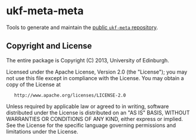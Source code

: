 # ukf-meta-meta

Tools to generate and maintain the
[public `ukf-meta` repository](https://github.com/ukf/ukf-meta).

## Copyright and License

The entire package is Copyright (C) 2013, University of Edinburgh.

Licensed under the Apache License, Version 2.0 (the "License");
you may not use this file except in compliance with the License.
You may obtain a copy of the License at

       http://www.apache.org/licenses/LICENSE-2.0

Unless required by applicable law or agreed to in writing, software
distributed under the License is distributed on an "AS IS" BASIS,
WITHOUT WARRANTIES OR CONDITIONS OF ANY KIND, either express or implied.
See the License for the specific language governing permissions and
limitations under the License.
